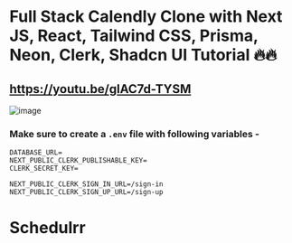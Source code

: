 # Full Stack Calendly Clone with Next JS, React, Tailwind CSS, Prisma, Neon, Clerk, Shadcn UI Tutorial 🔥🔥
## https://youtu.be/glAC7d-TYSM

![image](https://github.com/user-attachments/assets/0d4b2ce7-ebfb-4e31-a48e-a394c2cb3ddc)

### Make sure to create a `.env` file with following variables -

```
DATABASE_URL=
NEXT_PUBLIC_CLERK_PUBLISHABLE_KEY=
CLERK_SECRET_KEY=

NEXT_PUBLIC_CLERK_SIGN_IN_URL=/sign-in
NEXT_PUBLIC_CLERK_SIGN_UP_URL=/sign-up
```
# Schedulrr
